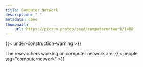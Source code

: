 ```yaml
---
title: Computer Network
description: " "
metadata: none
thumbnail: 
    url: https://picsum.photos/seed/computernetwork/1400
---
```


{{< under-construction-warning >}}

The researchers working on computer network are:
{{< people tag="computernetwork" >}}
